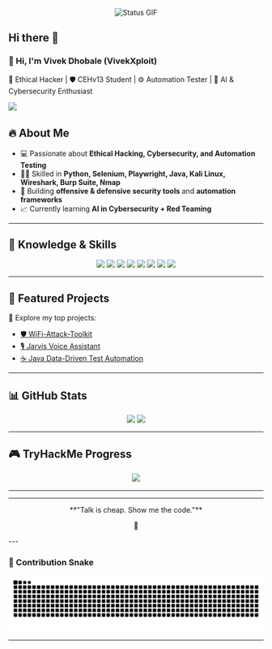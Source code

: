 <p align="center"><img src="https://media2.dev.to/dynamic/image/width=320,height=320,fit=cover,gravity=auto,format=auto/https%3A%2F%2Fdev-to-uploads.s3.amazonaws.com%2Fuploads%2Fuser%2Fprofile_image%2F1229779%2Fb915e799-ad77-4ad5-9477-feb30ef3171d.gif" width="200px" alt="Status GIF" />
</p>

## Hi there 👋

<h3>👋 Hi, I'm Vivek Dhobale (VivekXploit)</h3>

🚀 Ethical Hacker | 🛡️ CEHv13 Student | ⚙️ Automation Tester | 🤖 AI & Cybersecurity Enthusiast  

<img src="https://user-images.githubusercontent.com/73097560/115834477-dbab4500-a447-11eb-908a-139a6edaec5c.gif">

## 🔥 About Me
- 💻 Passionate about **Ethical Hacking, Cybersecurity, and Automation Testing**  
- 🧑‍💻 Skilled in **Python, Selenium, Playwright, Java, Kali Linux, Wireshark, Burp Suite, Nmap**  
- 🎯 Building **offensive & defensive security tools** and **automation frameworks**  
- 📈 Currently learning **AI in Cybersecurity + Red Teaming**  

---

## 🧰 Knowledge & Skills
<p align="center">
  <img src="https://img.shields.io/badge/Python-3670A0?style=for-the-badge&logo=python&logoColor=ffdd54"/>
  <img src="https://img.shields.io/badge/Kali_Linux-557C94?style=for-the-badge&logo=kalilinux&logoColor=white"/>
  <img src="https://img.shields.io/badge/Burp_Suite-FF6F00?style=for-the-badge&logo=burpsuite&logoColor=white"/>
  <img src="https://img.shields.io/badge/Nmap-00457C?style=for-the-badge&logo=gnuprivacyguard&logoColor=white"/>
  <img src="https://img.shields.io/badge/Wireshark-1679A7?style=for-the-badge&logo=wireshark&logoColor=white"/>
  <img src="https://img.shields.io/badge/Selenium-43B02A?style=for-the-badge&logo=selenium&logoColor=white"/>
  <img src="https://img.shields.io/badge/Playwright-2EAD33?style=for-the-badge&logo=playwright&logoColor=white"/>
  <img src="https://img.shields.io/badge/Java-007396?style=for-the-badge&logo=java&logoColor=white"/>
</p>

---

## 📂 Featured Projects
🔗 Explore my top projects:  

- [🛡️ WiFi-Attack-Toolkit](https://github.com/VivekDhobale-VivekXploit/VivekXploit_Ultimate_Attack_Toolkit.git) 
- [🎙️ Jarvis Voice Assistant](https://github.com/VivekDhobale-VivekXploit/Jarvis-Voice-Assistant.git)  
- [☕ Java Data-Driven Test Automation](https://github.com/VivekDhobale-VivekXploit/Java-DataDriven-TestAutomation.git)

---

## 📊 GitHub Stats
<p align="center">
  <img src="https://github-readme-stats.vercel.app/api?username=VivekDhobale-VivekXploit&show_icons=true&theme=radical" height="180em"/>
  <img src="https://github-readme-stats.vercel.app/api/top-langs/?username=VivekDhobale-VivekXploit&layout=compact&theme=radical" height="180em"/>
</p>

---

## 🎮 TryHackMe Progress
<p align="center">
  <img src="https://raw.githubusercontent.com/VivekXploit/VivekXploit/master/assets/thm_propic.png">
</p>

---

---
<p align="center">
**"Talk is cheap. Show me the code."**
</p>
<p align="center">
<a>🌱</a>
</p>
---

### 🐍 Contribution Snake
<p align="center">
  <img src="https://raw.githubusercontent.com/TechnologyHell/TechnologyHell/output/github-snake-dark.svg">
</p>

---
